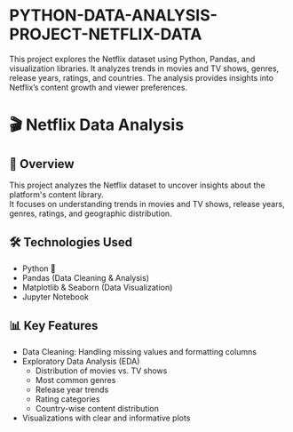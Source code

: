 # PYTHON-DATA-ANALYSIS-PROJECT-NETFLIX-DATA
This project explores the Netflix dataset using Python, Pandas, and visualization libraries. It analyzes trends in movies and TV shows, genres, release years, ratings, and countries. The analysis provides insights into Netflix’s content growth and viewer preferences.
# 🎬 Netflix Data Analysis

## 📖 Overview
This project analyzes the Netflix dataset to uncover insights about the platform's content library.  
It focuses on understanding trends in movies and TV shows, release years, genres, ratings, and geographic distribution.

## 🛠️ Technologies Used
- Python 🐍
- Pandas (Data Cleaning & Analysis)
- Matplotlib & Seaborn (Data Visualization)
- Jupyter Notebook

## 📊 Key Features
- Data Cleaning: Handling missing values and formatting columns
- Exploratory Data Analysis (EDA)
  - Distribution of movies vs. TV shows
  - Most common genres
  - Release year trends
  - Rating categories
  - Country-wise content distribution
- Visualizations with clear and informative plots
